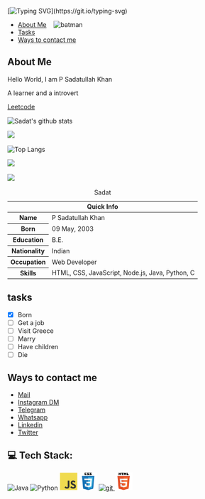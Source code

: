 [![Typing SVG](https://readme-typing-svg.demolab.com?font=Tektur&duration=3000&pause=200&color=38C2FF&repeat=false&width=435&lines=Hey+There!)](https://git.io/typing-svg)

<img align="right" alt="batman" width="400" src="https://media.giphy.com/media/4rzsojG8H8Ccg/giphy.gif">

* [About Me](#about-me)
* [Tasks](#tasks)
* [Ways to contact me](#ways-to-contact-me)

## About Me

Hello World, I am P Sadatullah Khan

A learner and a introvert

[Leetcode](https://leetcode.com/imsadat/)

<img align="center" src="https://github-readme-stats.vercel.app/api?username=iamsadat&show_icons=true&include_all_commits=true&theme=radical" alt="Sadat's github stats" />

![](http://github-profile-summary-cards.vercel.app/api/cards/profile-details?username=iamsadat&theme=radical)

![Top Langs](https://github-readme-stats.vercel.app/api/top-langs/?username=anuraghazra&layout=compact&theme=radical)

![](http://github-profile-summary-cards.vercel.app/api/cards/productive-time?username=iamsadat&theme=radical&utcOffset=8)

![](http://github-profile-summary-cards.vercel.app/api/cards/stats?username=iamsadat&theme=radical)

<table>
<caption>Sadat</caption>
<thead>
<tr>
<th colspan="2">Quick Info</th>
</tr>
</thead>
<tbody>
<tr><th scope='row'>Name</th><td>P Sadatullah Khan</td></tr>
<tr><th scope='row'>Born</th><td><time datetime="2002-01-11 08:00">09 May, 2003</time></td></tr>
<tr><th scope='row'>Education</th><td>B.E.</td></tr>
<tr><th scope='row'>Nationality</th><td>Indian</td></tr>
<tr><th scope='row'>Occupation</th><td>Web Developer</td></tr>
<tr><th scope='row'>Skills</th><td>HTML, CSS, JavaScript, Node.js, Java, Python, C</td></tr>
</tbody>
</table>

## tasks

- [x] Born
- [ ] Get a job
- [ ] Visit Greece
- [ ] Marry
- [ ] Have children
- [ ] Die

## Ways to contact me

<ul>
<li><a href="mailto:sadatullahkhan40@gmail.com" rel="me">Mail</a>
<li><a href="https://www.instagram.com/sxdat_/" rel="me">Instagram DM</a>
<li><a href="https://t.me/iamsadat" rel="me">Telegram</a>
<li><a href="https://wa.me/919989680670?text=Hi" rel="me">Whatsapp</a>
<li><a href="https://www.linkedin.com/in/sadat-ullah-khan-890207191/" rel="me">Linkedin</a>
<li><a href="https://twitter.com/sxdatt" rel="me">Twitter</a></li>
</ul>


## 💻 Tech Stack:
<p align="left">
<img src="https://cdn-icons-png.flaticon.com/512/5968/5968282.png" alt="Java" width="40" height="40" />
<img src="https://cdn-icons-png.flaticon.com/512/2721/2721287.png" alt="Python" width="40" height="40" />
<img src="https://raw.githubusercontent.com/devicons/devicon/master/icons/javascript/javascript-original.svg" alt="javascript" width="40" height="40"/> <img src="https://raw.githubusercontent.com/devicons/devicon/master/icons/css3/css3-original-wordmark.svg" alt="css3" width="40" height="40"/> </a> <a href="https://git-scm.com/" target="_blank" rel="noreferrer"><img src="https://www.vectorlogo.zone/logos/git-scm/git-scm-icon.svg" alt="git" width="40" height="40"/> <img src="https://raw.githubusercontent.com/devicons/devicon/master/icons/html5/html5-original-wordmark.svg" alt="html5" width="40" height="40"/> 
</p>

